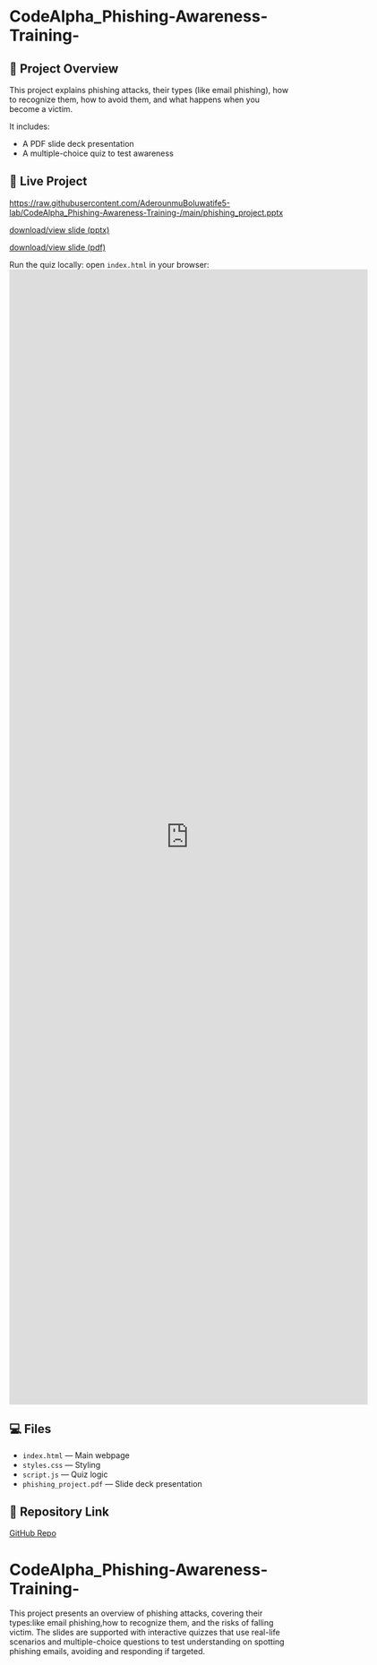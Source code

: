 # CodeAlpha_Phishing-Awareness-Training-

## 📌 Project Overview
This project explains phishing attacks, their types (like email phishing), how to recognize them, how to avoid them, and what happens when you become a victim.  

It includes:
- A PDF slide deck presentation  
- A multiple-choice quiz to test awareness  

## 🚀 Live Project
https://raw.githubusercontent.com/AderounmuBoluwatife5-lab/CodeAlpha_Phishing-Awareness-Training-/main/phishing_project.pptx

[download/view slide (pptx)](phishing_project.pptx)

[download/view slide (pdf)](phishing_project.pdf)

Run the quiz locally: open `index.html` in your browser:  <iframe src="https://docs.google.com/forms/d/e/1FAIpQLSfW8SjMezj5ouBsssA_IYCMsVxyxbVCN07rLLhIVaWbEp4_dQ/viewform?embedded=true" width="640" height="2028" frameborder="0" marginheight="0" marginwidth="0">Loading…</iframe>

## 💻 Files
- `index.html` — Main webpage  
- `styles.css` — Styling  
- `script.js` — Quiz logic  
- `phishing_project.pdf` — Slide deck presentation  

## 🔗 Repository Link
[GitHub Repo](https://github.com/AderounmuBoluwatife5-lab/CodeAlpha_Phishing-Awareness-Training)
# CodeAlpha_Phishing-Awareness-Training-
This project presents an overview of phishing attacks, covering their types:like email phishing,how to recognize them, and the risks of falling victim. The slides are supported with interactive quizzes that use real-life scenarios and multiple-choice questions to test understanding on spotting phishing emails, avoiding and responding if targeted.
